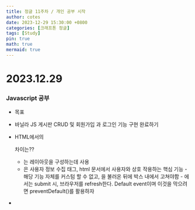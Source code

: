 ```yaml
---
title: 정글 11주차 / 개인 공부 시작
author: cotes
date: 2023-12-29 15:30:00 +0800
categories: [크래프톤 정글]
tags: [Study]
pin: true
math: true
mermaid: true
---
```


# 2023.12.29

### Javascript 공부

- 목표

* 바닐라 JS 게시판 CRUD 및 회원가입 과 로그인 기능 구현 완료하기

* HTML에서의 <div> <form> 차이는??

  - <div>는 레이아웃을 구성하는데 사용
  - <form>은 사용자 정보 수집 태그, html 문서에서 사용자와 상호 작용하는 핵심 기능
    - 해당 기능 자체를 커스텀 할 수 없고, <form>을 불러온 뒤에 박스 내에서 고쳐야함
    - <form>에서는 submit 시, 브라우저를 refresh한다. Default event이며 이것을 막으려면 preventDefault()를 활용하자

*

